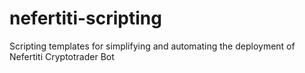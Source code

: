 # nefertiti-scripting
Scripting templates for simplifying and automating the deployment of Nefertiti Cryptotrader Bot
